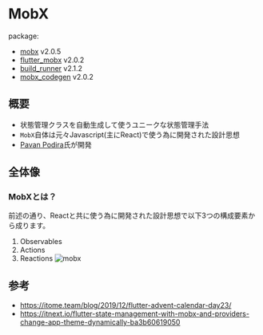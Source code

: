 # MobX
package: 
- [mobx](https://pub.dev/packages/mobx) v2.0.5
- [flutter_mobx](https://pub.dev/packages/flutter_mobx) v2.0.2
- [build_runner](https://pub.dev/packages/build_runner) v2.1.2
- [mobx_codegen](https://pub.dev/packages/mobx_codegen) v2.0.2

## 概要
- 状態管理クラスを自動生成して使うユニークな状態管理手法
- `MobX`自体は元々Javascript(主にReact)で使う為に開発された設計思想
- [Pavan Podira](https://github.com/pavanpodila)氏が開発

## 全体像
### MobXとは？
前述の通り、Reactと共に使う為に開発された設計思想で以下3つの構成要素から成ります。
1. Observables
2. Actions
3. Reactions
![mobx](https://user-images.githubusercontent.com/44666053/135720242-0a8ea753-2db6-4b88-9ba8-c7c2865bef0f.png)





## 参考
- https://itome.team/blog/2019/12/flutter-advent-calendar-day23/
- https://itnext.io/flutter-state-management-with-mobx-and-providers-change-app-theme-dynamically-ba3b60619050
